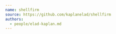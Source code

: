 ```yaml
---
name: shellfirm
source: https://github.com/kaplanelad/shellfirm
authors:
  - people/elad-kaplan.md
---
```

